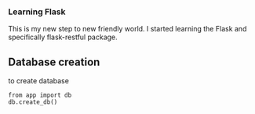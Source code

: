 ### Learning Flask
This is my new step to new friendly world. I started learning the Flask and specifically flask-restful
package.

## Database creation
to create database

```
from app import db
db.create_db()
```

